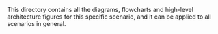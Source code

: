 This directory contains all the diagrams, flowcharts and high-level architecture figures for this specific scenario, and it can be applied to all scenarios in general.
